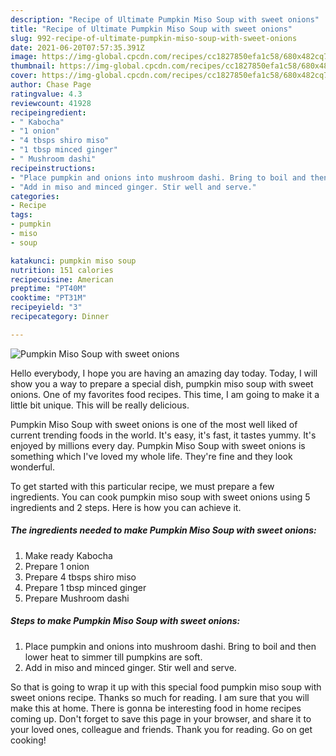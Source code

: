 ```yaml
---
description: "Recipe of Ultimate Pumpkin Miso Soup with sweet onions"
title: "Recipe of Ultimate Pumpkin Miso Soup with sweet onions"
slug: 992-recipe-of-ultimate-pumpkin-miso-soup-with-sweet-onions
date: 2021-06-20T07:57:35.391Z
image: https://img-global.cpcdn.com/recipes/cc1827850efa1c58/680x482cq70/pumpkin-miso-soup-with-sweet-onions-recipe-main-photo.jpg
thumbnail: https://img-global.cpcdn.com/recipes/cc1827850efa1c58/680x482cq70/pumpkin-miso-soup-with-sweet-onions-recipe-main-photo.jpg
cover: https://img-global.cpcdn.com/recipes/cc1827850efa1c58/680x482cq70/pumpkin-miso-soup-with-sweet-onions-recipe-main-photo.jpg
author: Chase Page
ratingvalue: 4.3
reviewcount: 41928
recipeingredient:
- " Kabocha"
- "1 onion"
- "4 tbsps shiro miso"
- "1 tbsp minced ginger"
- " Mushroom dashi"
recipeinstructions:
- "Place pumpkin and onions into mushroom dashi. Bring to boil and then lower heat to simmer till pumpkins are soft."
- "Add in miso and minced ginger. Stir well and serve."
categories:
- Recipe
tags:
- pumpkin
- miso
- soup

katakunci: pumpkin miso soup 
nutrition: 151 calories
recipecuisine: American
preptime: "PT40M"
cooktime: "PT31M"
recipeyield: "3"
recipecategory: Dinner

---
```



![Pumpkin Miso Soup with sweet onions](https://img-global.cpcdn.com/recipes/cc1827850efa1c58/680x482cq70/pumpkin-miso-soup-with-sweet-onions-recipe-main-photo.jpg)

Hello everybody, I hope you are having an amazing day today. Today, I will show you a way to prepare a special dish, pumpkin miso soup with sweet onions. One of my favorites food recipes. This time, I am going to make it a little bit unique. This will be really delicious.



Pumpkin Miso Soup with sweet onions is one of the most well liked of current trending foods in the world. It's easy, it's fast, it tastes yummy. It's enjoyed by millions every day. Pumpkin Miso Soup with sweet onions is something which I've loved my whole life. They're fine and they look wonderful.


To get started with this particular recipe, we must prepare a few ingredients. You can cook pumpkin miso soup with sweet onions using 5 ingredients and 2 steps. Here is how you can achieve it.

<!--inarticleads1-->

##### The ingredients needed to make Pumpkin Miso Soup with sweet onions:

1. Make ready  Kabocha
1. Prepare 1 onion
1. Prepare 4 tbsps shiro miso
1. Prepare 1 tbsp minced ginger
1. Prepare  Mushroom dashi




<!--inarticleads2-->

##### Steps to make Pumpkin Miso Soup with sweet onions:

1. Place pumpkin and onions into mushroom dashi. Bring to boil and then lower heat to simmer till pumpkins are soft.
1. Add in miso and minced ginger. Stir well and serve.




So that is going to wrap it up with this special food pumpkin miso soup with sweet onions recipe. Thanks so much for reading. I am sure that you will make this at home. There is gonna be interesting food in home recipes coming up. Don't forget to save this page in your browser, and share it to your loved ones, colleague and friends. Thank you for reading. Go on get cooking!
